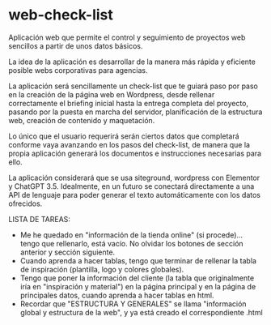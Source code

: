 # web-check-list
Aplicación web que permite el control y seguimiento de proyectos web sencillos a partir de unos datos básicos.

La idea de la aplicación es desarrollar de la manera más rápida y eficiente posible webs corporativas para agencias.

La aplicación será sencillamente un check-list que te guiará paso por paso en la creación de la página web en Wordpress,
desde rellenar correctamente el briefing inicial hasta la entrega completa del proyecto, pasando por la puesta en marcha
del servidor, planificación de la estructura web, creación de contenido y maquetación.

Lo único que el usuario requerirá serán ciertos datos que completará conforme vaya avanzando en los pasos del check-list,
de manera que la propia aplicación generará los documentos e instrucciones necesarias para ello.

La aplicación considerará que se usa siteground, wordpress con Elementor y ChatGPT 3.5. Idealmente, en un futuro se conectará
directamente a una API de lenguaje para poder generar el texto automáticamente con los datos ofrecidos.


LISTA DE TAREAS:
- Me he quedado en "información de la tienda online" (si procede)... tengo que rellenarlo, está vacío. No olvidar los botones de sección anterior y sección siguiente.
- Cuando aprenda a hacer tablas, tengo que terminar de rellenar la tabla de inspiración (plantilla, logo y colores globales).
- Tengo que poner la información del cliente (la tabla que originalmente iría en "inspiración y material") en la página principal y en la página de principales datos, cuando aprenda a hacer tablas en html. 
- Recordar que "ESTRUCTURA Y GENERALES" se llama "información global y estructura de la web", y ya está creado el correspondiente .html